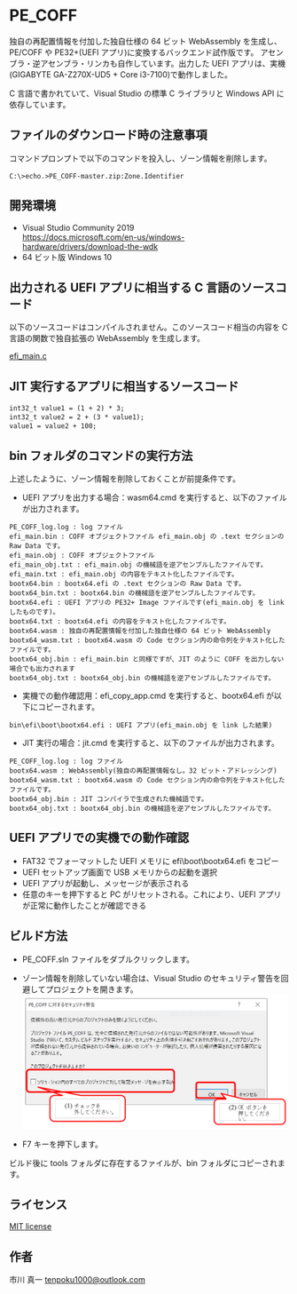 
# PE_COFF

独自の再配置情報を付加した独自仕様の 64 ビット WebAssembly を生成し、PE/COFF や PE32+(UEFI アプリ)に変換するバックエンド試作版です。
アセンブラ・逆アセンブラ・リンカも自作しています。出力した UEFI アプリは、実機(GIGABYTE GA-Z270X-UD5 + Core i3-7100)で動作しました。  

C 言語で書かれていて、Visual Studio の標準 C ライブラリと Windows API に依存しています。

## ファイルのダウンロード時の注意事項

コマンドプロンプトで以下のコマンドを投入し、ゾーン情報を削除します。

```
C:\>echo.>PE_COFF-master.zip:Zone.Identifier
```

## 開発環境

* Visual Studio Community 2019  
https://docs.microsoft.com/en-us/windows-hardware/drivers/download-the-wdk
* 64 ビット版 Windows 10

## 出力される UEFI アプリに相当する C 言語のソースコード

以下のソースコードはコンパイルされません。このソースコード相当の内容を C 言語の関数で独自拡張の WebAssembly を生成します。

[efi_main.c](efi_main.c)

## JIT 実行するアプリに相当するソースコード

```
int32_t value1 = (1 + 2) * 3;
int32_t value2 = 2 + (3 * value1);
value1 = value2 + 100;
```

## bin フォルダのコマンドの実行方法

上述したように、ゾーン情報を削除しておくことが前提条件です。

* UEFI アプリを出力する場合：wasm64.cmd を実行すると、以下のファイルが出力されます。
```
PE_COFF_log.log : log ファイル
efi_main.bin : COFF オブジェクトファイル efi_main.obj の .text セクションの Raw Data です。
efi_main.obj : COFF オブジェクトファイル
efi_main_obj.txt : efi_main.obj の機械語を逆アセンブルしたファイルです。
efi_main.txt : efi_main.obj の内容をテキスト化したファイルです。
bootx64.bin : bootx64.efi の .text セクションの Raw Data です。
bootx64_bin.txt : bootx64.bin の機械語を逆アセンブルしたファイルです。
bootx64.efi : UEFI アプリの PE32+ Image ファイルです(efi_main.obj を link したものです)。
bootx64.txt : bootx64.efi の内容をテキスト化したファイルです。
bootx64.wasm : 独自の再配置情報を付加した独自仕様の 64 ビット WebAssembly
bootx64_wasm.txt : bootx64.wasm の Code セクション内の命令列をテキスト化したファイルです。
bootx64_obj.bin : efi_main.bin と同様ですが、JIT のように COFF を出力しない場合でも出力されます
bootx64_obj.txt : bootx64_obj.bin の機械語を逆アセンブルしたファイルです。
```

* 実機での動作確認用：efi_copy_app.cmd を実行すると、bootx64.efi が以下にコピーされます。
```
bin\efi\boot\bootx64.efi : UEFI アプリ(efi_main.obj を link した結果)
```

* JIT 実行の場合：jit.cmd を実行すると、以下のファイルが出力されます。
```
PE_COFF_log.log : log ファイル
bootx64.wasm : WebAssembly(独自の再配置情報なし。32 ビット・アドレッシング)
bootx64_wasm.txt : bootx64.wasm の Code セクション内の命令列をテキスト化したファイルです。
bootx64_obj.bin : JIT コンパイラで生成された機械語です。
bootx64_obj.txt : bootx64_obj.bin の機械語を逆アセンブルしたファイルです。
```

## UEFI アプリでの実機での動作確認

* FAT32 でフォーマットした UEFI メモリに efi\boot\bootx64.efi をコピー
* UEFI セットアップ画面で USB メモリからの起動を選択
* UEFI アプリが起動し、メッセージが表示される
* 任意のキーを押下すると PC がリセットされる。これにより、UEFI アプリが正常に動作したことが確認できる

## ビルド方法

* PE_COFF.sln ファイルをダブルクリックします。
* ゾーン情報を削除していない場合は、Visual Studio のセキュリティ警告を回避してプロジェクトを開きます。  
![warning](images/MSVC.PNG)

* F7 キーを押下します。

ビルド後に tools フォルダに存在するファイルが、bin フォルダにコピーされます。

## ライセンス

[MIT license](LICENSE)

## 作者

市川 真一 <tenpoku1000@outlook.com>

